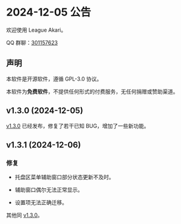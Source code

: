 # 2024-12-05 公告

欢迎使用 League Akari。

QQ 群聊：[301157623](https://qm.qq.com/q/F1Xv85etlm)

## 声明

本软件是开源软件，遵循 GPL-3.0 协议。

本软件为**免费软件**，不提供任何形式的付费服务，无任何捐赠或赞助渠道。

## v1.3.0 (2024-12-05)

[v1.3.0](https://hanxven.github.io/LeagueAkari/updates/v1.3.0.html) 已经发布，修复了若干已知 BUG，增加了一些新功能。

## v1.3.1 (2024-12-06)

### 修复

- 托盘区菜单辅助窗口部分状态更新不及时。

- 辅助窗口偶尔无法正常显示。

- 设置项无法正确迁移。

其他同 [v1.3.0](https://hanxven.github.io/LeagueAkari/updates/v1.3.0.html)。
